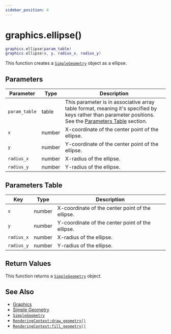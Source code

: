 ```yaml
---
sidebar_position: 4
---
```


# graphics.ellipse()
```lua
graphics.ellipse(param_table)
graphics.ellipse(x, y, radius_x, radius_y)
```
This function creates a [`SimpleGeometry`](/libs/graphics/SimpleGeometry) object as a ellipse.


## Parameters
|Parameter|Type|Description|
|-|-|-|
|`param_table`|table|This parameter is in associative array table format, meaning it's specified by keys rather than parameter positions. See the [Parameters Table](#parameters-table) section.|
|`x`|number|X-coordinate of the center point of the ellipse.
|`y`|number|Y-coordinate of the center point of the ellipse.
|`radius_x`|number|X-radius of the ellipse.
|`radius_y`|number|Y-radius of the ellipse.


## Parameters Table
|Key|Type|Description|
|-|-|-|
|`x`|number|X-coordinate of the center point of the ellipse.
|`y`|number|Y-coordinate of the center point of the ellipse.
|`radius_x`|number|X-radius of the ellipse.
|`radius_y`|number|Y-radius of the ellipse.


## Return Values
This function returns a [`SimpleGeometry`](/libs/graphics/SimpleGeometry) object.

## See Also
- [Graphics](/guide/graphics)
- [Simple Geometry](/guide/graphics#simple-geometry)
- [`SimpleGeometry`](/libs/graphics/SimpleGeometry/)
- [`RenderingContext:draw_geometry()`](/libs/graphics/RenderingContext/RenderingContext-draw_geometry)
- [`RenderingContext:fill_geometry()`](/libs/graphics/RenderingContext/RenderingContext-fill_geometry)
